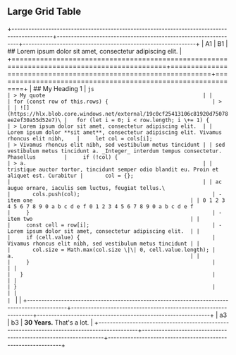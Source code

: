 ## Large Grid Table

+--------------------------------------------------------------------------------------------+----------------------------------------------------------------+-------------------------------------------------------------+
| A1                                                                                         | B1                                                             | ## Lorem ipsum dolor sit amet, consectetur adipiscing elit. |
+============================================================================================+================================================================+=============================================================+
| ## My Heading 1                                                                            | ```js                                                          | > My quote                                                  |
|                                                                                            | for (const row of this.rows) {                                 | >                                                           |
| ![](https://hlx.blob.core.windows.net/external/19c0cf25413106c81920d75078ee2ef30a55d52e7)\ |   for (let i = 0; i < row.length; i \+= 1) {                   | > Lorem ipsum dolor sit amet, consectetur adipiscing elit.  |
| Lorem ipsum dolor **sit amet**, consectetur adipiscing elit. Vivamus rhoncus elit nibh,    |     let col = cols[i];                                         | > Vivamus rhoncus elit nibh, sed vestibulum metus tincidunt |
| sed vestibulum metus tincidunt a. _Integer_ interdum tempus consectetur. Phasellus         |     if (!col) {                                                | > a.                                                        |
| tristique auctor tortor, tincidunt semper odio blandit eu. Proin et aliquet est. Curabitur |       col = {};                                                |                                                             |
| ac augue ornare, iaculis sem luctus, feugiat tellus.\                                      |       cols.push(col);                                          | - item one                                                  |
| 0 1 2 3 4 5 6 7 8 9 0 a b c d e f 0 1 2 3 4 5 6 7 8 9 0 a b c d e f                        |     }                                                          | - item two                                                  |
|                                                                                            |     const cell = row[i];                                       | - Lorem ipsum dolor sit amet, consectetur adipiscing elit.  |
|                                                                                            |     if (cell.value) {                                          |   Vivamus rhoncus elit nibh, sed vestibulum metus tincidunt |
|                                                                                            |       col.size = Math.max(col.size \|\| 0, cell.value.length); |   a.                                                        |
|                                                                                            |     }                                                          |                                                             |
|                                                                                            |   }                                                            |                                                             |
|                                                                                            | }                                                              |                                                             |
|                                                                                            | ```                                                            |                                                             |
+--------------------------------------------------------------------------------------------+----------------------------------------------------------------+-------------------------------------------------------------+
| a3                                                                                         | b3                                                             | **30 Years.** That's a lot.                                 |
+--------------------------------------------------------------------------------------------+----------------------------------------------------------------+-------------------------------------------------------------+
